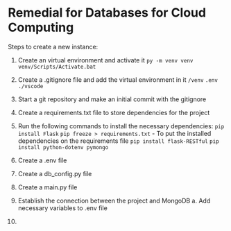 # Remedial for Databases for Cloud Computing

Steps to create a new instance:
1. Create an virtual environment and activate it
`py -m venv venv`
`venv/Scripts/Activate.bat`

2. Create a .gitignore file and add the virtual environment in it
`/venv`
`.env`
`./vscode`

3. Start a git repository and make an initial commit with the gitignore

4. Create a requirements.txt file to store dependencies for the project

5. Run the following commands to install the necessary dependencies:
`pip install Flask`
`pip freeze > requirements.txt` - To put the installed dependencies on the requirements file
`pip install flask-RESTful`
`pip install python-dotenv pymongo`

6. Create a .env file 

7. Create a db_config.py file

8. Create a main.py file

9. Establish the connection between the project and MongoDB
	a. Add necessary variables to .env file

10. 